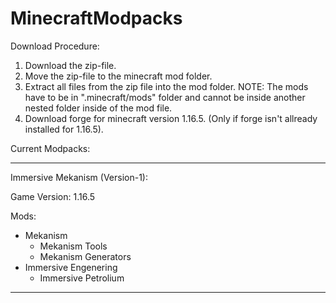 # MinecraftModpacks

Download Procedure:

1. Download the zip-file.
2. Move the zip-file to the minecraft mod folder.
3. Extract all files from the zip file into the mod folder. 
NOTE: The mods have to be in ".minecraft/mods" folder and cannot be inside another nested folder inside of the mod file.
4. Download forge for minecraft version 1.16.5. (Only if forge isn't allready installed for 1.16.5).

Current Modpacks:

-------------------------
Immersive Mekanism (Version-1):

Game Version: 1.16.5

Mods:
- Mekanism
  + Mekanism Tools
  + Mekanism Generators
- Immersive Engenering
  + Immersive Petrolium
--------------------------
